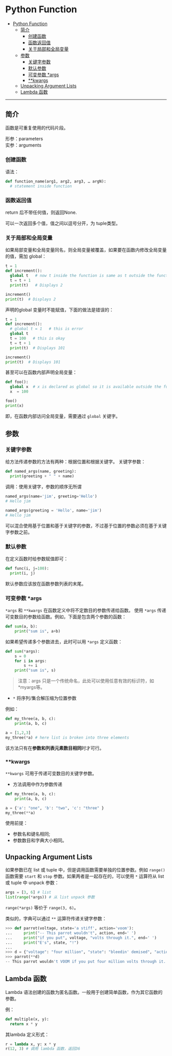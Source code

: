 # Python Function

- [Python Function](#python-function)
  - [简介](#%e7%ae%80%e4%bb%8b)
    - [创建函数](#%e5%88%9b%e5%bb%ba%e5%87%bd%e6%95%b0)
    - [函数返回值](#%e5%87%bd%e6%95%b0%e8%bf%94%e5%9b%9e%e5%80%bc)
    - [关于局部和全局变量](#%e5%85%b3%e4%ba%8e%e5%b1%80%e9%83%a8%e5%92%8c%e5%85%a8%e5%b1%80%e5%8f%98%e9%87%8f)
  - [参数](#%e5%8f%82%e6%95%b0)
    - [关键字参数](#%e5%85%b3%e9%94%ae%e5%ad%97%e5%8f%82%e6%95%b0)
    - [默认参数](#%e9%bb%98%e8%ae%a4%e5%8f%82%e6%95%b0)
    - [可变参数 *args](#%e5%8f%af%e5%8f%98%e5%8f%82%e6%95%b0-args)
    - [**kwargs](#kwargs)
  - [Unpacking Argument Lists](#unpacking-argument-lists)
  - [Lambda 函数](#lambda-%e5%87%bd%e6%95%b0)

***

## 简介

函数是可重复使用的代码片段。

形参：parameters  
实参：arguments

### 创建函数

语法：

```py
def function_name(arg1, arg2, arg3, … argN):
  # statement inside function
```

### 函数返回值

return 后不带任何值，则返回None.

可以一次返回多个值，值之间以逗号分开，为 tuple类型。

### 关于局部和全局变量

如果局部变量和全局变量同名，则全局变量被覆盖，如果要在函数内修改全局变量的值，需加 global：

```py
t = 1
def increment():
  global t   # now t inside the function is same as t outside the function
  t = t + 1
  print(t)   # Displays 2

increment()
print(t)  # Displays 2
```

声明的global 变量时不能赋值，下面的做法是错误的：

```py
t = 1
def increment():
  # global t = 1   # this is error
  global t
  t = 100   # this is okay
  t = t + 1
  print(t)  # Displays 101

increment()
print(t)  # Displays 101
```

甚至可以在函数内部声明全局变量：

```py
def foo():
  global x  # x is declared as global so it is available outside the function
  x  = 100

foo()
print(x)
```

即，在函数内部访问全局变量，需要通过 `global` 关键字。

## 参数

### 关键字参数

给方法传递参数的方法有两种：根据位置和根据关键字。
关键字参数：

```py
def named_args(name, greeting):
  print(greeting + " " + name)
```

调用：使用关键字，参数的顺序无所谓

```py
named_args(name='jim', greeting='Hello')
# Hello jim

named_args(greeting = 'Hello', name='jim')
# Hello jim
```

可以混合使用基于位置和基于关键字的参数，不过基于位置的参数必须在基于关键字参数之前。

### 默认参数

在定义函数时给参数赋值即可：

```py
def func(i, j=100):
  print(i, j)
```

默认参数应该放在函数参数列表的末尾。

### 可变参数 *args

`*args` 和 `**kwargs` 在函数定义中将不定数目的参数传递给函数。
使用 `*args` 传递可变数目的参数给函数。例如，下面是包含两个参数的函数：

```py
def sum(a, b):
    print("sum is", a+b)
```

如果希望传递多个参数进去，此时可以用 `*args` 定义函数：

```py
def sum(*args):
    s = 0
    for i in args:
        s += i
    print("sum is", s)
```

> 注意：args 只是一个传统命名，此处可以使用任意有效的标识符，如 *myargs等。

- `*` 将序列/集合解压缩为位置参数

例如：

```py
def my_three(a, b, c):
    print(a, b, c)

a = [1,2,3]
my_three(*a) # here list is broken into three elements
```

该方法只有在**参数和列表元素数目相同**时才可行。

### **kwargs

`**kwargs` 可用于传递可变数目的关键字参数。

- 方法调用中作为参数传递

```py
def my_three(a, b, c):
    print(a, b, c)

a = {'a': "one", 'b': "two", 'c': "three" }
my_three(**a)
```

使用前提：

- 参数名和键名相同;
- 参数数目和字典大小相同。

## Unpacking Argument Lists

如果参数已在 list 或 tuple 中，但是调用函数需要单独的位置参数。例如 `range()` 函数需要 `start` 和 `stop` 参数。如果两者是一起存在的，可以使用 `*` 运算符从 list 或 tuple 中 unpack 参数：

```py
args = [3, 6] # list
list(range(*args)) # 从 list unpack 参数
```

`range(*args)` 等价于 `range(3, 6)`。

类似的，字典可以通过 `**` 运算符传递关键字参数：

```py
>>> def parrot(voltage, state='a stiff', action='voom'):
...     print("-- This parrot wouldn't", action, end=' ')
...     print("if you put", voltage, "volts through it.", end=' ')
...     print("E's", state, "!")
...
>>> d = {"voltage": "four million", "state": "bleedin' demised", "action": "VOOM"}
>>> parrot(**d)
-- This parrot wouldn't VOOM if you put four million volts through it. E's bleedin' demised !
```

## Lambda 函数

Lambda 语法创建的函数为匿名函数。一般用于创建简单函数，作为其它函数的参数。

例：

```py
def multiple(x, y):
  return x * y
```

其lambda 定义形式：

```py
r = lambda x, y: x * y
r(12, 3) # 调用 lambda 函数，返回36
```
